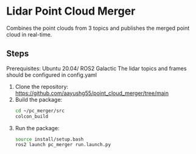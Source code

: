 # Lidar Point Cloud Merger
Combines the point clouds from 3 topics and publishes the merged point cloud in real-time. 


## Steps
Prerequisites: Ubuntu 20.04/ ROS2 Galactic
The lidar topics and frames should be configured in config.yaml
1. Clone the repository: https://github.com/aayushg55/point_cloud_merger/tree/main
2. Build the package:
   ```bash
   cd ~/pc_merger/src
   colcon_build
   ```
3. Run the package:
   ```bash
   source install/setup.bash
   ros2 launch pc_merger run.launch.py
   ```

